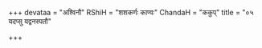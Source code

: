 +++
devataa = "अश्विनौ"
RShiH = "शशकर्णः काण्वः"
ChandaH = "ककुप्"
title = "०५ यदप्सु यद्वनस्पतौ"

+++
